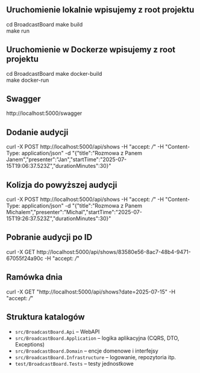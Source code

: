 ## Uruchomienie lokalnie wpisujemy z root projektu

cd BroadcastBoard
make build  
make run

## Uruchomienie w Dockerze wpisujemy z root projektu

cd BroadcastBoard
make docker-build  
make docker-run

## Swagger

http://localhost:5000/swagger

## Dodanie audycji

curl -X POST http://localhost:5000/api/shows -H "accept: _/_" -H "Content-Type: application/json" -d "{\"title\":\"Rozmowa z Panem Janem\",\"presenter\":\"Jan\",\"startTime\":\"2025-07-15T19:06:37.523Z\",\"durationMinutes\":30}"

## Kolizja do powyższej audycji

curl -X POST http://localhost:5000/api/shows -H "accept: _/_" -H "Content-Type: application/json" -d "{\"title\":\"Rozmowa z Panem Michalem\",\"presenter\":\"Michal\",\"startTime\":\"2025-07-15T19:26:37.523Z\",\"durationMinutes\":30}"

## Pobranie audycji po ID

curl -X GET http://localhost:5000/api/shows/83580e56-8ac7-48b4-9471-67055f24a90c -H "accept: _/_"

## Ramówka dnia

curl -X GET "http://localhost:5000/api/shows?date=2025-07-15" -H "accept: _/_"

## Struktura katalogów

- `src/BroadcastBoard.Api` – WebAPI
- `src/BroadcastBoard.Application` – logika aplikacyjna (CQRS, DTO, Exceptions)
- `src/BroadcastBoard.Domain` – encje domenowe i interfejsy
- `src/BroadcastBoard.Infrastructure` – logowanie, repozytoria itp.
- `test/BroadcastBoard.Tests` – testy jednostkowe
